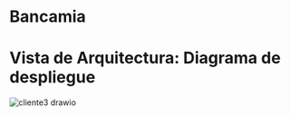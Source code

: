 # Bancamia
# Vista de Arquitectura: Diagrama de despliegue
![cliente3 drawio](https://github.com/user-attachments/assets/4d450ec4-552a-4d32-a84d-c78f67aa71e2)
